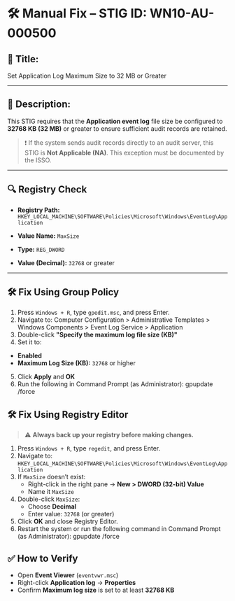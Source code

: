 # 🛠️ Manual Fix – STIG ID: WN10-AU-000500

## 📌 Title:
Set Application Log Maximum Size to 32 MB or Greater

---

## 📖 Description:
This STIG requires that the **Application event log** file size be configured to **32768 KB (32 MB)** or greater to ensure sufficient audit records are retained.

> ❗ If the system sends audit records directly to an audit server, this STIG is **Not Applicable (NA)**. This exception must be documented by the ISSO.

---

## 🔍 Registry Check

- **Registry Path:**  
  `HKEY_LOCAL_MACHINE\SOFTWARE\Policies\Microsoft\Windows\EventLog\Application`

- **Value Name:** `MaxSize`  
- **Type:** `REG_DWORD`  
- **Value (Decimal):** `32768` or greater

---

## 🛠️ Fix Using Group Policy

1. Press `Windows + R`, type `gpedit.msc`, and press Enter.
2. Navigate to:  Computer Configuration > Administrative Templates > Windows Components > Event Log Service > Application
3. Double-click **"Specify the maximum log file size (KB)"**
4. Set it to:
- **Enabled**
- **Maximum Log Size (KB):** `32768` or higher
5. Click **Apply** and **OK**
6. Run the following in Command Prompt (as Administrator): gpupdate /force 

## 🛠️ Fix Using Registry Editor

> ⚠️ **Always back up your registry before making changes.**

1. Press `Windows + R`, type `regedit`, and press Enter.
2. Navigate to:  
   `HKEY_LOCAL_MACHINE\SOFTWARE\Policies\Microsoft\Windows\EventLog\Application`
3. If `MaxSize` doesn’t exist:
   - Right-click in the right pane → **New > DWORD (32-bit) Value**
   - Name it `MaxSize`
4. Double-click `MaxSize`:
   - Choose **Decimal**
   - Enter value: `32768` (or greater)
5. Click **OK** and close Registry Editor.
6. Restart the system or run the following command in Command Prompt (as Administrator): gpupdate /force

## ✅ How to Verify

- Open **Event Viewer** (`eventvwr.msc`)
- Right-click **Application log** → **Properties**
- Confirm **Maximum log size** is set to at least **32768 KB**
